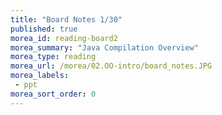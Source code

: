 ```yaml
---
title: "Board Notes 1/30"
published: true
morea_id: reading-board2
morea_summary: "Java Compilation Overview"
morea_type: reading
morea_url: /morea/02.OO-intro/board_notes.JPG
morea_labels:
 - ppt
morea_sort_order: 0
---
```

